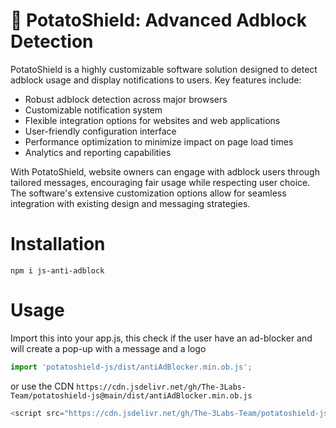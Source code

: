 # 🥔 PotatoShield: Advanced Adblock Detection

PotatoShield is a highly customizable software solution designed to detect adblock usage and display notifications to users. Key features include:

- Robust adblock detection across major browsers
- Customizable notification system
- Flexible integration options for websites and web applications
- User-friendly configuration interface
- Performance optimization to minimize impact on page load times
- Analytics and reporting capabilities

With PotatoShield, website owners can engage with adblock users through tailored messages, encouraging fair usage while respecting user choice. The software's extensive customization options allow for seamless integration with existing design and messaging strategies.

# Installation

```batch
npm i js-anti-adblock
```


# Usage

Import this into your app.js, this check if the user have an ad-blocker and will create a pop-up with a message and a logo

```js
import 'potatoshield-js/dist/antiAdBlocker.min.ob.js';
```

or use the CDN 
```https://cdn.jsdelivr.net/gh/The-3Labs-Team/potatoshield-js@main/dist/antiAdBlocker.min.ob.js ```

```js
<script src="https://cdn.jsdelivr.net/gh/The-3Labs-Team/potatoshield-js@main/dist/antiAdBlocker.min.ob.js"></script>
```
